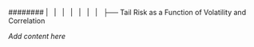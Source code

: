 ######## |   |   |   |   |   |   |   ├── Tail Risk as a Function of Volatility and Correlation

*Add content here*